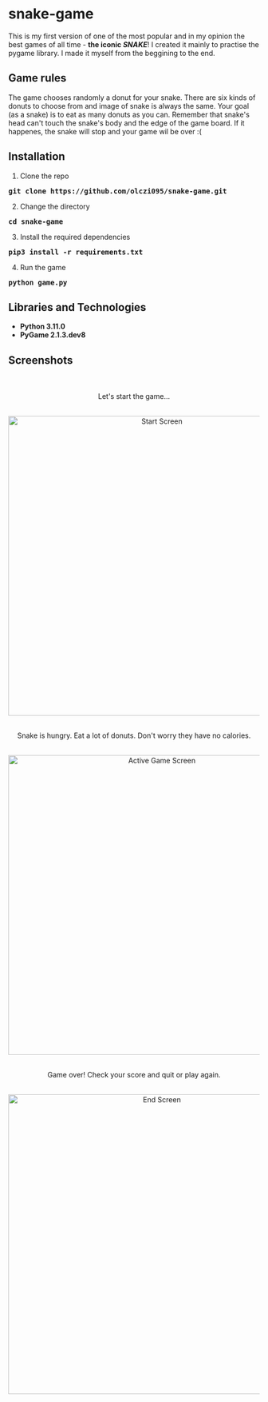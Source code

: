 # snake-game
This is my first version of one of the most popular and in my opinion the best games of all time - **the iconic _SNAKE_**!
I created it mainly to practise the pygame library. I made it myself from the beggining to the end.

## Game rules
The game chooses randomly a donut for your snake. There are six kinds of donuts to choose from and image of snake is always the same.
Your goal (as a snake) is to eat as many donuts as you can. Remember that snake's head can't touch the snake's body and the edge of the game board. If it happenes, the snake will stop and your game wil be over :(

## Installation
1. Clone the repo
  <pre><b>git clone https://github.com/olczi095/snake-game.git</b></pre>
2. Change the directory
  <pre><b>cd snake-game</b></pre>
3. Install the required dependencies
  <pre><b>pip3 install -r requirements.txt</b></pre>
4. Run the game
  <pre><b>python game.py</b></pre>
  
## Libraries and Technologies
- **Python 3.11.0**
- **PyGame 2.1.3.dev8**

## Screenshots

<p align="center"><br /><br />
Let's start the game...<br /><br /></p>

<p align="center"><img src="https://user-images.githubusercontent.com/114907948/218069037-563af4c2-3c7c-43c5-a087-7f4ad0f20d86.png"
     title="Start Screen"
     width="600"
     alt="Start Screen"
     ><br /><br /></p>
     
     
<p align="center">Snake is hungry. Eat a lot of donuts. Don't worry they have no calories.<br /><br /></p>

<p align="center"><img src="https://user-images.githubusercontent.com/114907948/218069250-4b0d113d-cfd7-4ebe-9dfc-79e46837abd9.png"
     title="Active Game Screen"
     width="600"
     alt="Active Game Screen"
     ><br /><br /></p>
     

     
<p align="center">Game over! Check your score and quit or play again.<br /><br /></p>

<p align="center"><img src="https://user-images.githubusercontent.com/114907948/218069279-80bb26ac-75d3-46a8-bb8f-1cd40d7b9b34.png"
     title="End Screen"
     width="600"
     alt="End Screen"
     >
<br /><br /></p>
